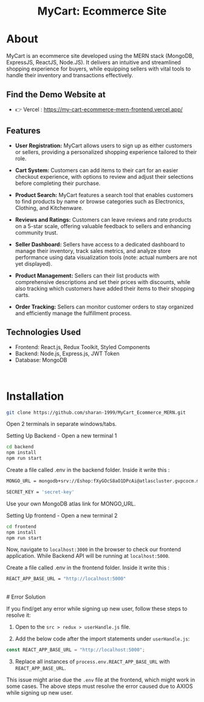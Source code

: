 <h1 align="center">
    MyCart: Ecommerce Site
</h1>


# About

MyCart is an ecommerce site developed using the MERN stack (MongoDB, ExpressJS, ReactJS, Node.JS). It delivers an intuitive and streamlined shopping experience for buyers, while equipping sellers with vital tools to handle their inventory and transactions effectively.

## Find the Demo Website at

- 👉 Vercel : https://my-cart-ecommerce-mern-frontend.vercel.app/

## Features

- **User Registration:** MyCart allows users to sign up as either customers or sellers, providing a personalized shopping experience tailored to their role.

- **Cart System:** Customers can add items to their cart for an easier checkout experience, with options to review and adjust their selections before completing their purchase.

- **Product Search:** MyCart features a search tool that enables customers to find products by name or browse categories such as Electronics, Clothing, and Kitchenware.

- **Reviews and Ratings:** Customers can leave reviews and rate products on a 5-star scale, offering valuable feedback to sellers and enhancing community trust.

- **Seller Dashboard:** Sellers have access to a dedicated dashboard to manage their inventory, track sales metrics, and analyze store performance using data visualization tools (note: actual numbers are not yet displayed).

- **Product Management:** Sellers can their list products with comprehensive descriptions and set their prices with discounts, while also tracking which customers have added their items to their shopping carts.

- **Order Tracking:** Sellers can monitor customer orders to stay organized and efficiently manage the fulfillment process.

## Technologies Used

- Frontend: React.js, Redux Toolkit, Styled Components
- Backend: Node.js, Express.js, JWT Token
- Database: MongoDB

<br>

# Installation

```sh
git clone https://github.com/sharan-1999/MyCart_Ecommerce_MERN.git
```
Open 2 terminals in separate windows/tabs.

Setting Up Backend - Open a new terminal 1
```sh
cd backend
npm install
npm run start
```

Create a file called .env in the backend folder.
Inside it write this :

```sh
MONGO_URL = mongodb+srv://Eshop:fXyGOcS8aO1DPcAi@atlascluster.gvpcocm.mongodb.net/

SECRET_KEY = 'secret-key'
```
Use your own MongoDB atlas link for MONGO_URL.

Setting Up frontend - Open a new terminal 2
```sh
cd frontend
npm install
npm run start
```
Now, navigate to `localhost:3000` in the browser to check our frontend application. 
While Backend API will be running at `localhost:5000`.
<br>

Create a file called .env in the frontend folder.
Inside it write this :

```sh
REACT_APP_BASE_URL = "http://localhost:5000"
```
<br>
# Error Solution

If you find/get any error while signing up new user, follow these steps to resolve it:

1. Open to the `src > redux > userHandle.js` file.

2. Add the below code after the import statements under `userHandle.js`:

```javascript
const REACT_APP_BASE_URL = "http://localhost:5000";
```

3. Replace all instances of `process.env.REACT_APP_BASE_URL` with `REACT_APP_BASE_URL`.

This issue might arise due the `.env` file at the frontend, which might work in some cases.
The above steps must resolve the error caused due to AXIOS while signing up new user.



